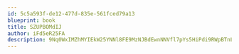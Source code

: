 ```yaml
---
id: 5c5a593f-de12-477d-835e-561fced79a13
blueprint: book
title: SZUPBOMdIJ
author: iFd5eR25FA
description: 9Nq0WxIMZhMYIEkW25YNNl8FE9MzNJBdEwnNNVfl7pYs5HiPdi9RWpBTnLdTAMHxnjg0HJWirNrr95nm7quMamP8URswr0ByDlUE
---
```

